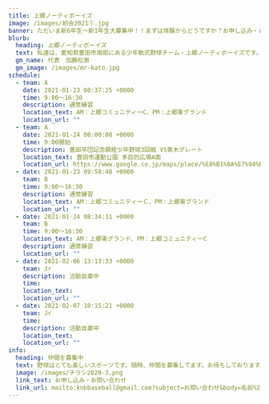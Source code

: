 ```yaml
---
title: 上郷ノーティボーイズ
image: /images/初会2021①.jpg
banner: ただいま新6年生～新1年生大募集中！！まずは体験からどうですか？お申し込み・お問い合わせはお気軽にどうぞ！！
blurb:
  heading: 上郷ノーティボーイズ
  text: 私達は、愛知県豊田市南部にある少年軟式野球チーム・上郷ノーティボーイズです。野球を愛する少年・少女達の夢を育み、軟式野球を正しく指導し、体力向上と礼儀を養成します。また、親友同士の友情と交歓の場を与え、規則正しい明朗な少年・少女を育成することを目的としています。
  gm_name: 代表　加藤松男
  gm_image: /images/mr-kato.jpg
schedule:
  - team: A
    date: 2021-01-23 08:37:25 +0000
    time: 9:00～16:30
    description: 通常練習
    location_text: AM：上郷コミュニティーC、PM：上郷東グランド
    location_url: ""
  - team: A
    date: 2021-01-24 00:00:00 +0000
    time: 9:00開始
    description: 豊田卒団記念親睦少年野球3回戦 VS青木グレート
    location_text: 豊田市運動公園 多目的広場A面
    location_url: https://www.google.co.jp/maps/place/%E8%B1%8A%E7%94%B0%E5%B8%82%E9%81%8B%E5%8B%95%E5%85%AC%E5%9C%92+%E5%A4%9A%E7%9B%AE%E7%9A%84%E5%BA%83%E5%A0%B4/@35.1349229,137.1737369,17z/data=!3m1!4b1!4m5!3m4!1s0x60035f0a2583be89:0xd3a6589f48541cc7!8m2!3d35.1349185!4d137.1759256
  - date: 2021-01-23 09:58:48 +0000
    team: B
    time: 9:00～16:30
    description: 通常練習
    location_text: AM：上郷コミュニティーＣ、PM：上郷東グランド
    location_url: ""
  - date: 2021-01-24 08:34:31 +0000
    team: B
    time: 9:00～16:30
    location_text: AM：上郷東グランド、PM：上郷コミュニティーC
    description: 通常練習
    location_url: ""
  - date: 2021-02-06 13:13:33 +0000
    team: Jr
    description: 活動自粛中
    time: 　
    location_text: 　
    location_url: ""
  - date: 2021-02-07 10:15:21 +0000
    team: Jr
    time: 　
    description: 活動自粛中
    location_text: 　
    location_url: ""
info:
  heading: 仲間を募集中
  text: 野球はとても楽しいスポーツです。随時、仲間を募集してます。お待ちしております。
  image: /images/チラシ2020-3.png
  link_text: お申し込み・お問い合わせ
  link_url: mailto:knbbaseball@gmail.com?subject=お問い合わせ&body=名前%20%3A%0D%0Aふりがな%20%3A%0D%0A電話%20%3A%0D%0A学校名%20%3A%0D%0A学年%20%3A%0D%0Aお問い合せ内容%20%3A（例、体験・見学・入団希望）
---
```

